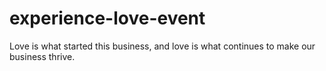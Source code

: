 # experience-love-event
Love is what started this business, and love is what continues to make our business thrive.

